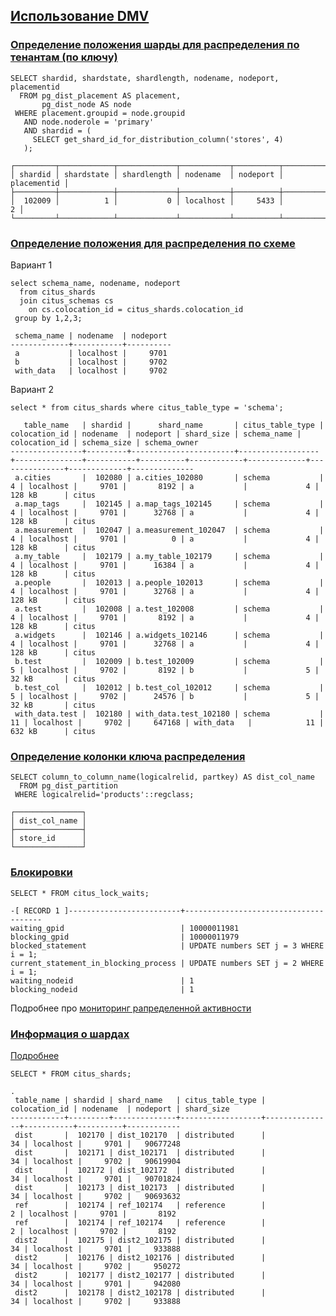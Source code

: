 ## [Использование DMV](https://docs.citusdata.com/en/v12.0/admin_guide/diagnostic_queries.html#useful-diagnostic-queries)
### [Определение положения шарды для распределения по тенантам (по ключу)](https://docs.citusdata.com/en/v12.0/admin_guide/diagnostic_queries.html#finding-which-shard-contains-data-for-a-specific-tenant)
```
SELECT shardid, shardstate, shardlength, nodename, nodeport, placementid
  FROM pg_dist_placement AS placement,
       pg_dist_node AS node
 WHERE placement.groupid = node.groupid
   AND node.noderole = 'primary'
   AND shardid = (
     SELECT get_shard_id_for_distribution_column('stores', 4)
   );
```
```
┌─────────┬────────────┬─────────────┬───────────┬──────────┬─────────────┐
│ shardid │ shardstate │ shardlength │ nodename  │ nodeport │ placementid │
├─────────┼────────────┼─────────────┼───────────┼──────────┼─────────────┤
│  102009 │          1 │           0 │ localhost │     5433 │           2 │
└─────────┴────────────┴─────────────┴───────────┴──────────┴─────────────┘
```
### [Определение положения для распределения по схеме](https://docs.citusdata.com/en/v12.0/admin_guide/diagnostic_queries.html#finding-which-node-hosts-a-distributed-schema)
Вариант 1
```
select schema_name, nodename, nodeport
  from citus_shards
  join citus_schemas cs
    on cs.colocation_id = citus_shards.colocation_id
 group by 1,2,3;
```
```
 schema_name | nodename  | nodeport
-------------+-----------+----------
 a           | localhost |     9701
 b           | localhost |     9702
 with_data   | localhost |     9702
```
Вариант 2
```
select * from citus_shards where citus_table_type = 'schema';
```
```
   table_name   | shardid |      shard_name       | citus_table_type | colocation_id | nodename  | nodeport | shard_size | schema_name | colocation_id | schema_size | schema_owner
----------------+---------+-----------------------+------------------+---------------+-----------+----------+------------+-------------+---------------+-------------+--------------
 a.cities       |  102080 | a.cities_102080       | schema           |             4 | localhost |     9701 |       8192 | a           |             4 | 128 kB      | citus
 a.map_tags     |  102145 | a.map_tags_102145     | schema           |             4 | localhost |     9701 |      32768 | a           |             4 | 128 kB      | citus
 a.measurement  |  102047 | a.measurement_102047  | schema           |             4 | localhost |     9701 |          0 | a           |             4 | 128 kB      | citus
 a.my_table     |  102179 | a.my_table_102179     | schema           |             4 | localhost |     9701 |      16384 | a           |             4 | 128 kB      | citus
 a.people       |  102013 | a.people_102013       | schema           |             4 | localhost |     9701 |      32768 | a           |             4 | 128 kB      | citus
 a.test         |  102008 | a.test_102008         | schema           |             4 | localhost |     9701 |       8192 | a           |             4 | 128 kB      | citus
 a.widgets      |  102146 | a.widgets_102146      | schema           |             4 | localhost |     9701 |      32768 | a           |             4 | 128 kB      | citus
 b.test         |  102009 | b.test_102009         | schema           |             5 | localhost |     9702 |       8192 | b           |             5 | 32 kB       | citus
 b.test_col     |  102012 | b.test_col_102012     | schema           |             5 | localhost |     9702 |      24576 | b           |             5 | 32 kB       | citus
 with_data.test |  102180 | with_data.test_102180 | schema           |            11 | localhost |     9702 |     647168 | with_data   |            11 | 632 kB      | citus
```
### [Определение колонки ключа распределения](https://docs.citusdata.com/en/v12.0/admin_guide/diagnostic_queries.html#finding-the-distribution-column-for-a-table)
```
SELECT column_to_column_name(logicalrelid, partkey) AS dist_col_name
  FROM pg_dist_partition
 WHERE logicalrelid='products'::regclass;
```
```
┌───────────────┐
│ dist_col_name │
├───────────────┤
│ store_id      │
└───────────────┘
```
### [Блокировки](https://docs.citusdata.com/en/v12.0/admin_guide/diagnostic_queries.html#detecting-locks)
```
SELECT * FROM citus_lock_waits;
```
```
-[ RECORD 1 ]-------------------------+--------------------------------------
waiting_gpid                          | 10000011981
blocking_gpid                         | 10000011979
blocked_statement                     | UPDATE numbers SET j = 3 WHERE i = 1;
current_statement_in_blocking_process | UPDATE numbers SET j = 2 WHERE i = 1;
waiting_nodeid                        | 1
blocking_nodeid                       | 1
```
Подробнее про [мониторинг рапределенной активности](https://docs.citusdata.com/en/v12.0/develop/api_metadata.html#distributed-query-activity)
### [Информация о шардах](https://docs.citusdata.com/en/v12.0/admin_guide/diagnostic_queries.html#querying-the-size-of-your-shards)
[Подробнее](https://docs.citusdata.com/en/v12.0/develop/api_metadata.html#shard-information-view)
```
SELECT * FROM citus_shards;
```
```
.
 table_name | shardid | shard_name   | citus_table_type | colocation_id | nodename  | nodeport | shard_size
------------+---------+--------------+------------------+---------------+-----------+----------+------------
 dist       |  102170 | dist_102170  | distributed      |            34 | localhost |     9701 |   90677248
 dist       |  102171 | dist_102171  | distributed      |            34 | localhost |     9702 |   90619904
 dist       |  102172 | dist_102172  | distributed      |            34 | localhost |     9701 |   90701824
 dist       |  102173 | dist_102173  | distributed      |            34 | localhost |     9702 |   90693632
 ref        |  102174 | ref_102174   | reference        |             2 | localhost |     9701 |       8192
 ref        |  102174 | ref_102174   | reference        |             2 | localhost |     9702 |       8192
 dist2      |  102175 | dist2_102175 | distributed      |            34 | localhost |     9701 |     933888
 dist2      |  102176 | dist2_102176 | distributed      |            34 | localhost |     9702 |     950272
 dist2      |  102177 | dist2_102177 | distributed      |            34 | localhost |     9701 |     942080
 dist2      |  102178 | dist2_102178 | distributed      |            34 | localhost |     9702 |     933888
```
### []()
```
```
### []()
```
```
### []()
```
```
### []()
```
```
